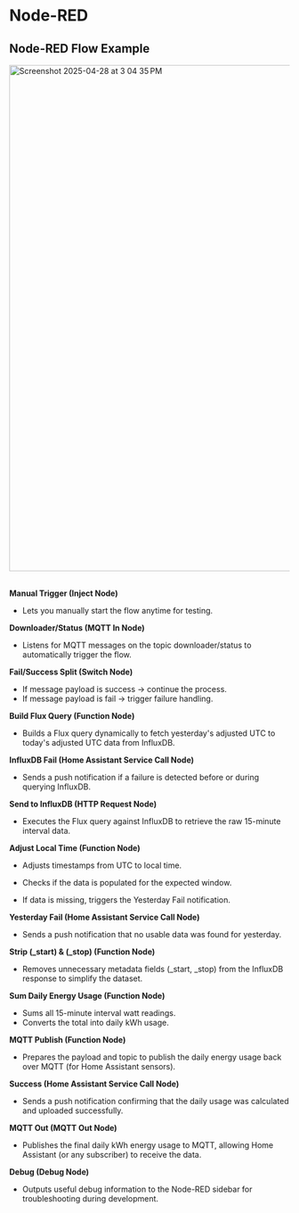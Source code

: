 # Node-RED

## Node-RED Flow Example
<img width="908" alt="Screenshot 2025-04-28 at 3 04 35 PM" src="https://github.com/user-attachments/assets/e63de26b-a10d-4a42-98b7-bb0531fac7de" />
<br />
<br />

**Manual Trigger (Inject Node)**
* Lets you manually start the flow anytime for testing.

**Downloader/Status (MQTT In Node)**
* Listens for MQTT messages on the topic downloader/status to automatically trigger the flow.

**Fail/Success Split (Switch Node)**
* If message payload is success → continue the process.
* If message payload is fail → trigger failure handling.

**Build Flux Query (Function Node)**
* Builds a Flux query dynamically to fetch yesterday's adjusted UTC to today's adjusted UTC data from InfluxDB.

**InfluxDB Fail (Home Assistant Service Call Node)**
* Sends a push notification if a failure is detected before or during querying InfluxDB.

**Send to InfluxDB (HTTP Request Node)**
* Executes the Flux query against InfluxDB to retrieve the raw 15-minute interval data.

**Adjust Local Time (Function Node)**
* Adjusts timestamps from UTC to local time.

* Checks if the data is populated for the expected window.

* If data is missing, triggers the Yesterday Fail notification.

**Yesterday Fail (Home Assistant Service Call Node)**
* Sends a push notification that no usable data was found for yesterday.

**Strip (_start) & (_stop) (Function Node)**
* Removes unnecessary metadata fields (_start, _stop) from the InfluxDB response to simplify the dataset.

**Sum Daily Energy Usage (Function Node)**
* Sums all 15-minute interval watt readings.
* Converts the total into daily kWh usage.

**MQTT Publish (Function Node)**
* Prepares the payload and topic to publish the daily energy usage back over MQTT (for Home Assistant sensors).

**Success (Home Assistant Service Call Node)**
* Sends a push notification confirming that the daily usage was calculated and uploaded successfully.

**MQTT Out (MQTT Out Node)**
* Publishes the final daily kWh energy usage to MQTT, allowing Home Assistant (or any subscriber) to receive the data.

**Debug (Debug Node)**
* Outputs useful debug information to the Node-RED sidebar for troubleshooting during development.

